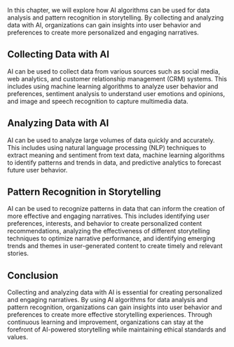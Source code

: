 
In this chapter, we will explore how AI algorithms can be used for data analysis and pattern recognition in storytelling. By collecting and analyzing data with AI, organizations can gain insights into user behavior and preferences to create more personalized and engaging narratives.

Collecting Data with AI
-----------------------

AI can be used to collect data from various sources such as social media, web analytics, and customer relationship management (CRM) systems. This includes using machine learning algorithms to analyze user behavior and preferences, sentiment analysis to understand user emotions and opinions, and image and speech recognition to capture multimedia data.

Analyzing Data with AI
----------------------

AI can be used to analyze large volumes of data quickly and accurately. This includes using natural language processing (NLP) techniques to extract meaning and sentiment from text data, machine learning algorithms to identify patterns and trends in data, and predictive analytics to forecast future user behavior.

Pattern Recognition in Storytelling
-----------------------------------

AI can be used to recognize patterns in data that can inform the creation of more effective and engaging narratives. This includes identifying user preferences, interests, and behavior to create personalized content recommendations, analyzing the effectiveness of different storytelling techniques to optimize narrative performance, and identifying emerging trends and themes in user-generated content to create timely and relevant stories.

Conclusion
----------

Collecting and analyzing data with AI is essential for creating personalized and engaging narratives. By using AI algorithms for data analysis and pattern recognition, organizations can gain insights into user behavior and preferences to create more effective storytelling experiences. Through continuous learning and improvement, organizations can stay at the forefront of AI-powered storytelling while maintaining ethical standards and values.
